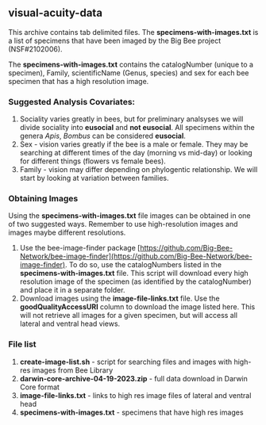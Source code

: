 ## visual-acuity-data

This archive contains tab delimited files. The **specimens-with-images.txt** is a list of specimens that have been imaged by the Big Bee project (NSF#2102006). 

The **specimens-with-images.txt** contains the catalogNumber (unique to a specimen), Family, scientificName (Genus, species) and sex for each bee specimen that has a high resolution image.

### Suggested Analysis Covariates:
1. Sociality varies greatly in bees, but for preliminary analsyses we will divide sociality into **eusocial** and **not eusocial**. All specimens within the genera _Apis_, _Bombus_ can be considered **eusocial**. 
2. Sex - vision varies greatly if the bee is a male or female. They may be searching at different times of the day (morning vs mid-day) or looking for different things (flowers vs female bees).
3. Family - vision may differ depending on phylogentic relationship. We will start by looking at variation between families.

### Obtaining Images
Using the **specimens-with-images.txt** file images can be obtained in one of two suggested ways. Remember to use high-resolution images and images maybe different resolutions.
1. Use the bee-image-finder package [https://github.com/Big-Bee-Network/bee-image-finder](https://github.com/Big-Bee-Network/bee-image-finder). To do so, use the catalogNumbers listed in the **specimens-with-images.txt** file. This script will download every high resolution image of the specimen (as identified by the catalogNumber) and place it in a separate folder.
2. Download images using the **image-file-links.txt** file. Use the **goodQualityAccessURI** column to download the image listed here. This will not retrieve all images for a given specimen, but will access all lateral and ventral head views.


### File list
1. **create-image-list.sh** - script for searching files and images with high-res images from Bee Library
2. **darwin-core-archive-04-19-2023.zip** - full data download in Darwin Core format
3. **image-file-links.txt** - links to high res image files of lateral and ventral head
4. **specimens-with-images.txt** - specimens that have high res images
